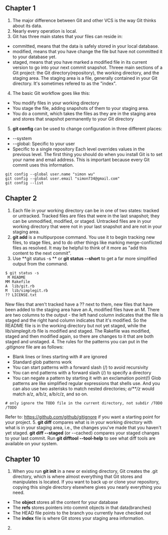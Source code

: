 ## Chapter 1
1. The major difference between Git and other VCS is the way Git thinks about its data.
2. Nearly every operation is local.
3. Git has three main states that your files can reside in:
 * committed, means that the data is safely stored in your local database.
 * modified, means that you have change the file but have not committed it to your database yet.
 * staged, means that you have marked a modified file in its current version to go into your next commit snapshot.
Threee main sections of a Git project: the Git directory(repository), the working directory, and the staging area.
The staging area is a file, generally contained in your Git directory. It's sometimes refered to as the "index".
4. The basic Git workflow goes like this:
 * You modify files in your working directory
 * You stage the file, adding snapshots of them to your staging area.
 * You do a commit, which takes the files as they are in the staging area and stores that snapshot permanently to your Git directory      
5. **git config** can be used to change configuration in three different places:
 * --system
 * --global: Specific to your user
 * Specific to a single repository
Each level overrides values in the previous level. The first thing you should do when you install Git is to set your name and email address. This is important because every Git commit uses this information. 
```
git config --global user.name "simon wu"
git config --global user.email "simon734@gmail.com"
git config --list
``` 

## Chapter 2
1. Each file in your working directory can be in one of two states: tracked or untracked. Tracked files are files that were in the last snapshot; they can be unmodified, modified, or staged. Untracked files are in your working directory that were not in your last snapshot and are not in your staging area.
2. **git add** is a multipurpose command. You use it to begin tracking new files, to stage files, and to do other things like marking merge-conflicted files as resolved. It may be helpful to think of it more as "add this content to the next commit".
3. Use **git status -s ** or **git status --short** to get a far more simplified output from the command.
```
$ git status -s
 M README
MM Rakefile
A  lib/git.rb
M  lib/simplegit.rb
?? LICENSE.txt
```
New files that aren't tracked have a ?? next to them, new files that have been added to the staging area have an A, modified files have an M.
There are two columns to the output - the left hand column indicates that the file is staged and the right hand column indicates that it's modified. So the README file is in the working directory but not yet staged, while the lib/simplegit.rb file is modified and staged. The Rakefile was modified, staged and then modified again, so there are changes to it that are both staged and unstaged.
4. The rules for the patterns you can put in the *.gitignore* file are as follows:
 * Blank lines or lines starting with # are ignored
 * Standard glob patterns work
 * You can start patterns with a forward slash (/) to avoid recursivity
 * You can end patterns with a forward slash (/) to specify a directory
 * You can negate a pattern by starting it with an exclamation point(!)
Glob patterns are like simplified regular expressions that shells use. And you can also use two asterisks to match nested directories; *a/**/z* would match a/z, a/b/z, a/b/c/z, and so on.
```
# only ignore the TODO file in the current directory, not subdir /TODO
/TODO
```
Refer to: https://github.com/github/gitignore if you want a starting point for your project.
5. **git diff** compares what is in your working directory with what is in your staging area, i.e., the changes you've made that you haven't yet staged.
**git diff --staged** (or --cached) compares your staged changes to your last commit. 
Run **git difftool --tool-help** to see what diff tools are available on your system.


## Chapter 10
1. When you run **git init** in a new or existing directory, Git creates the .git directory, which is where almost everything that Git stores and manipulates is located. If you want to back up or clone your repository, copying this single directory elsewhere gives you nearly everything you need.
 * The **object** stores all the content for your database
 * The **refs** stores pointers into commit objects in that data(branches)
 * The HEAD file points to the branch you currently have checked out
 * The **index** file is where Git stores your staging area information.

2. 
